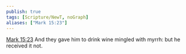 ```yaml
---
publish: true
tags: [Scripture/NewT, noGraph]
aliases: ["Mark 15:23"]
---
```

[Mark 15:23](https://churchofjesuschrist.org/study/scriptures/nt/mark/15?lang=eng&id=p23#p23) And they gave him to drink wine mingled with myrrh: but he received it not.
